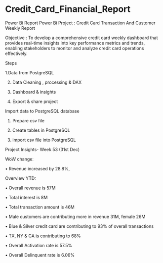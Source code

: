 # Credit_Card_Financial_Report
Power Bi Report
Power Bi Project : Credit Card Transaction And Customer Weekly Report

Objective : To develop a comprehensive credit card weekly dashboard that provides real-time insights into key performance metrics and trends, enabling stakeholders to monitor and analyze credit card operations effectively.

Steps

1.Data from PostgreSQL 

2. Data Cleaning , processing & DAX 

3. Dashboard & insights

4. Export & share project

Import data to PostgreSQL database 

1. Prepare csv file 

2. Create tables in PostgreSQL 

3. import csv file into PostgreSQL

Project Insights- Week 53 (31st Dec) 

WoW change: 

• Revenue increased by 28.8%, 

Overview YTD: 

• Overall revenue is 57M

• Total interest is 8M 

• Total transaction amount is 46M 

• Male customers are contributing more in revenue 31M, female 26M

• Blue & Silver credit card are contributing to 93% of overall transactions

• TX, NY & CA is contributing to 68%

• Overall Activation rate is 57.5% 

• Overall Delinquent rate is 6.06% 
